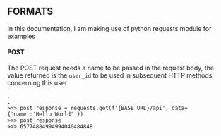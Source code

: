 ## FORMATS
In this documentation, I am making use of python requests module for examples
#### POST
The POST request needs a name to be passed in the request body, the value returned is the `user_id` to be used in subsequent HTTP methods, concerning this user
```
.
.
>>> post_response = requests.get(f'{BASE_URL}/api', data={'name':'Hello World' })
>>> post_response
>>> 65774884994994040484848
```